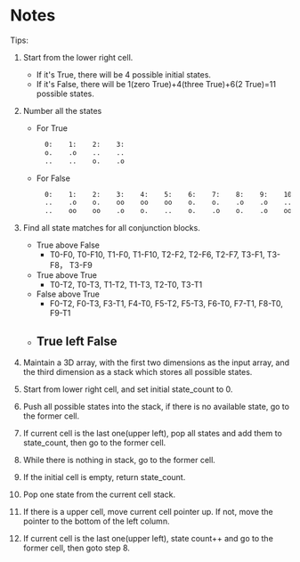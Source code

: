 # Notes

Tips:

1. Start from the lower right cell.
    - If it's True, there will be 4 possible initial states.
    - If it's False, there will be 1(zero True)+4(three True)+6(2 True)=11 possible states.
2. Number all the states
    - For True

        ```bash
          0:    1:    2:    3:
          o.    .o    ..    ..
          ..    ..    o.    .o
        ```

    - For False

        ```bash
          0:    1:    2:    3:    4:    5:    6:    7:    8:    9:    10:
          ..    .o    o.    oo    oo    oo    o.    o.    .o    .o    ..
          ..    oo    oo    .o    o.    ..    o.    .o    o.    .o    oo
        ```

3. Find all state matches for all conjunction blocks.
    - True above False
        - T0-F0, T0-F10, T1-F0, T1-F10, T2-F2, T2-F6, T2-F7, T3-F1, T3-F8， T3-F9
    - True above True
        - T0-T2, T0-T3, T1-T2, T1-T3, T2-T0, T3-T1
    - False above True
        - F0-T2, F0-T3, F3-T1, F4-T0, F5-T2, F5-T3, F6-T0, F7-T1, F8-T0, F9-T1
    - True left False
        - 

4. Maintain a 3D array, with the first two dimensions as the input array, and the third dimension as a stack which stores all possible states.
5. Start from lower right cell, and set initial state_count to 0.
6. Push all possible states into the stack, if there is no available state, go to the former cell.
7. If current cell is the last one(upper left), pop all states and add them to state_count, then go to the former cell.
8. While there is nothing in stack, go to the former cell.
9. If the initial cell is empty, return state_count.
10. Pop one state from the current cell stack.
11. If there is a upper cell, move current cell pointer up. If not, move the pointer to the bottom of the left column.
12. If current cell is the last one(upper left), state count++ and go to the former cell, then goto step 8.
